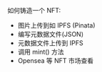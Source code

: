 如何铸造一个 NFT:

- 图片上传到如 IPFS (Pinata)
- 编写元数据文件(JSON)
- 元数据文件上传到 IPFS
- 调用 mint() 方法
- Opensea 等 NFT 市场查看
